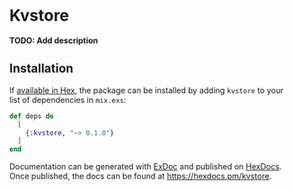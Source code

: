 # Kvstore

**TODO: Add description**

## Installation

If [available in Hex](https://hex.pm/docs/publish), the package can be installed
by adding `kvstore` to your list of dependencies in `mix.exs`:

```elixir
def deps do
  [
    {:kvstore, "~> 0.1.0"}
  ]
end
```

Documentation can be generated with [ExDoc](https://github.com/elixir-lang/ex_doc)
and published on [HexDocs](https://hexdocs.pm). Once published, the docs can
be found at <https://hexdocs.pm/kvstore>.

